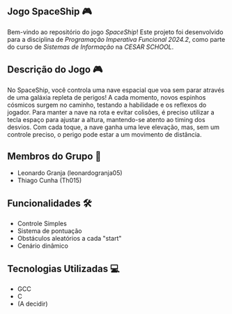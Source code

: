 ## Jogo SpaceShip 🎮

Bem-vindo ao repositório do jogo  *SpaceShip*! Este projeto foi desenvolvido para a disciplina de *Programação Imperativa Funcional 2024.2*, como parte do curso de *Sistemas de Informação* na *CESAR SCHOOL*.

## Descrição do Jogo 🎮

 No SpaceShip, você controla uma nave espacial que voa sem parar através de uma galáxia repleta de perigos! A cada momento, novos espinhos cósmicos surgem no caminho, testando a habilidade e os reflexos do jogador. Para manter a nave na rota e evitar colisões, é preciso utilizar a tecla espaço para ajustar a altura, mantendo-se atento ao timing dos desvios. Com cada toque, a nave ganha uma leve elevação, mas, sem um controle preciso, o perigo pode estar a um movimento de distância.

 ## Membros do Grupo 👥

 - Leonardo Granja (leonardogranja05)
 - Thiago Cunha (Th015)

## Funcionalidades 🛠️

- Controle Simples
- Sistema de pontuação
- Obstáculos aleatórios a cada "start"
- Cenário dinâmico

## Tecnologias Utilizadas 💻

- GCC
- C
- (A decidir)
